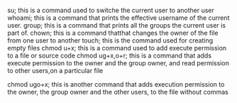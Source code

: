 su; this is a command used to switche the current user to another user
whoami; this is a command that prints the effective username of the current user.
group; this is a command that prints all the groups the current user is part of.
chown; this is a command thatthat changes the owner of the file from one user to another
touch; this is the command used for creating empty files
chmod u+x; this is a command used to add execute permission to a file or source code
chmod ug+x,o+r; this is a command that adds execute permission to the owner and the group owner, and read permission to other users,on a particular file

chmod ugo+x; this is another command that  adds execution permission to the owner, the group owner and the other users, to the file without commas

